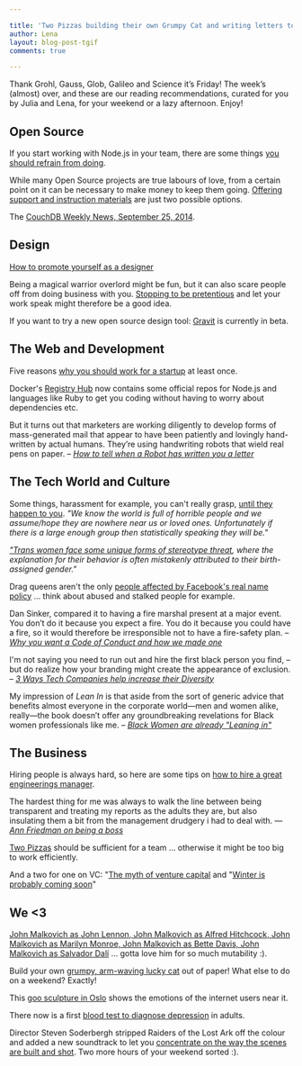 ```yaml
---

title: 'Two Pizzas building their own Grumpy Cat and writing letters to Robots: TGIF! (46)'
author: Lena
layout: blog-post-tgif
comments: true

---
```



Thank Grohl, Gauss, Glob, Galileo and Science it’s Friday! The week’s (almost) over, and these are our reading recommendations, curated for you by Julia and Lena, for your weekend or a lazy afternoon. Enjoy!


## Open Source
If you start working with Node.js in your team, there are some things <a href="http://de.slideshare.net/jeharrell/9-antipatterns-for-nodejs-teams">you should refrain from doing</a>.

While many Open Source projects are true labours of love, from a certain point on it can be necessary to make money to keep them going. <a href="http://www.makeuseof.com/tag/understanding-how-open-source-software-developers-make-money/">Offering support and instruction materials</a> are just two possible options.

The <a href="http://blog.couchdb.org/2014/09/25/couchdb-weekly-news-september-25-2014/">CouchDB Weekly News, September 25, 2014</a>.


## Design
<a href="http://www.creativebloq.com/business/how-promote-yourself-designer-91413040">How to promote yourself as a designer</a>

Being a magical warrior overlord might be fun, but it can also scare people off from doing business with you. <a href="http://www.webdesignerdepot.com/2014/09/the-end-of-the-pretentious-designer/">Stopping to be pretentious</a> and let your work speak might therefore be a good idea.

If you want to try a new open source design tool: <a href="http://gravit.io/">Gravit</a> is currently in beta.


## The Web and Development
Five reasons <a href="http://techcrunch.com/2014/09/20/5-reasons-you-should-work-for-a-startup-at-least-once/">why you should work for a startup</a> at least once.

Docker's <a href="https://registry.hub.docker.com/">Registry Hub</a> now contains some official repos for Node.js and languages like Ruby to get you coding without having to worry about dependencies etc.

>
But it turns out that marketers are working diligently to develop forms of mass-generated mail that appear to have been patiently and lovingly hand-written by actual humans. They’re using handwriting robots that wield real pens on paper. –
<cite><a href="https://medium.com/message/how-to-tell-when-a-robot-has-written-you-a-letter-701562705d59">How to tell when a Robot has written you a letter</a></cite>


## The Tech World and Culture
Some things, harassment for example, you can't really grasp, <a href="http://jiggypete.blogspot.co.uk/2014/09/now-i-know.html">until they happen to you</a>. <em>"We know the world is full of horrible people and we assume/hope they are nowhere near us or loved ones. Unfortunately if there is a large enough group then statistically speaking they will be."</em>

<em><a href="http://www.academia.edu/6158344/Stereotype_Threat_and_Attributional_Ambiguity_for_Trans_Women">"Trans women face some unique forms of stereotype threat</a>, where the explanation for their behavior is often mistakenly attributed to their birth-assigned gender."</em>

Drag queens aren't the only <a href="http://www.businessinsider.com/drag-queens-arent-the-only-people-affected-by-facebooks-real-name-policy-2014-9">people affected by Facebook's real name policy</a> … think about abused and stalked people for example.

>
Dan Sinker, compared it to having a fire marshal present at a major event. You don’t do it because you expect a fire. You do it because you could have a fire, so it would therefore be irresponsible not to have a fire-safety plan. –
<cite><a href="http://incisive.nu/2014/codes-of-conduct/">Why you want a Code of Conduct and how we made one</a></cite>

>
I'm not saying you need to run out and hire the first black person you find, – but do realize how your branding might create the appearance of exclusion. –
<cite><a href="http://www.inc.com/kathryn-finney/3-ways-tech-companies-help-increase-their-diversity.html">3 Ways Tech Companies help increase their Diversity</a></cite>

>
My impression of <em>Lean In</em> is that aside from the sort of generic advice that benefits almost everyone in the corporate world—men and women alike, really—the book doesn’t offer any groundbreaking revelations for Black women professionals like me. –
<cite><a href="http://rhrealitycheck.org/article/2014/09/18/black-women-already-leaning/?utm_content=bufferb494a&utm_medium=social&utm_source=twitter.com&utm_campaign=buffer">Black Women are already "Leaning in"</a></cite>


## The Business
Hiring people is always hard, so here are some tips on <a href="http://venturebeat.com/2014/09/21/how-to-hire-a-great-engineering-manager/">how to hire a great engineerings manager</a>.

>
The hardest thing for me was always to walk the line between being transparent and treating my reports as the adults they are, but also insulating them a bit from the management drudgery i had to deal with. —
<cite><a href="http://annfriedman.com/post/85021148718/on-being-a-boss">Ann Friedman on being a boss</a></cite>

<a href="http://blog.idonethis.com/two-pizza-team/">Two Pizzas</a> should be sufficient for a team … otherwise it might be too big to work efficiently.

And a two for one on VC: "<a href="http://recode.net/2014/09/11/the-myth-of-venture-capital/">The myth of venture capital</a> and "<a href="http://techcrunch.com/2014/09/18/winter-is-probably-coming-soon/">Winter is probably coming soon</a>"


## We <3
<a href="http://mashable.com/2014/09/24/john-malkovich-photography/">John Malkovich as John Lennon, John Malkovich as Alfred Hitchcock, John Malkovich as Marilyn Monroe, John Malkovich as Bette Davis, John Malkovich as Salvador Dalí</a> … gotta love him for so much mutability :).

Build your own <a href="http://digitprop.com/wp-content/uploads/2014/09/grumpy_lucky_cat.pdf">grumpy, arm-waving lucky cat</a> out of paper! What else to do on a weekend? Exactly!


This <a href="http://www.theverge.com/2014/9/24/6842097/goo-sculpture-shows-emotions-of-oslos-internet-users">goo sculpture in Oslo</a> shows the emotions of the internet users near it.

There now is a first <a href="http://www.sciencedaily.com/releases/2014/09/140917121229.htm">blood test to diagnose depression</a> in adults.

Director Steven Soderbergh stripped Raiders of the Lost Ark off the colour and added a new soundtrack to let you <a href="http://extension765.com/sdr/18-raiders">concentrate on the way the scenes are built and shot</a>. Two more hours of your weekend sorted :).
